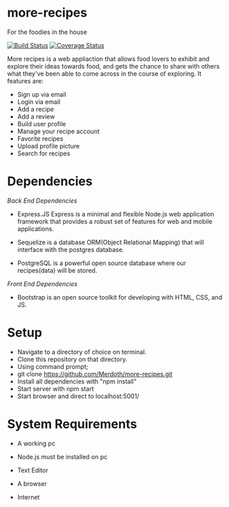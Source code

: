 # more-recipes
For the foodies in the house

[![Build Status](https://travis-ci.org/Merdoth/more-recipes.svg?branch=develop)](https://travis-ci.org/Merdoth/more-recipes)
[![Coverage Status](https://coveralls.io/repos/github/Merdoth/more-recipes/badge.svg?branch=develop)](https://coveralls.io/github/Merdoth/more-recipes?branch=develop)


More recipes is a web appliaction that allows food lovers to exhibit and explore their ideas towards food, and gets the chance to share with others what they've been able to come across in the course of exploring. It features are:

- Sign up via email
- Login via email
- Add a recipe
- Add a review
- Build user profile
- Manage your recipe account 
- Favorite recipes
- Upload profile picture 
- Search for recipes

# Dependencies

*Back End Dependencies*

- Express.JS Express is a minimal and flexible Node.js web application framework that provides a robust set of features for web and mobile applications.

- Sequelize is a database ORM(Object Relational Mapping) that will interface with the postgres database.

- PostgreSQL is a powerful open source database where our recipes(data) will be stored.

*Front End Dependencies*

- Bootstrap is an open source toolkit for developing with HTML, CSS, and JS.

# Setup
- Navigate to a directory of choice on terminal.
- Clone this repository on that directory.
- Using command prompt;
- git clone https://github.com/Merdoth/more-recipes.git
- Install all dependencies with "npm install"
- Start server with npm start
- Start browser and direct to localhost:5001/

# System Requirements
- A working pc

- Node.js must be installed on pc

- Text Editor

- A browser

- Internet


